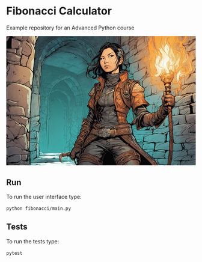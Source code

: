 # Fibonacci Calculator

Example repository for an Advanced Python course

![dungeon image](title.png)

## Run

To run the user interface type:

    python fibonacci/main.py

## Tests

To run the tests type:

    pytest
